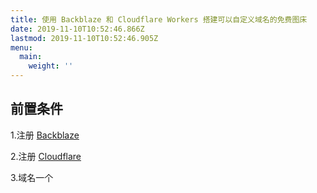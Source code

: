 ```yaml
---
title: 使用 Backblaze 和 Cloudflare Workers 搭建可以自定义域名的免费图床
date: 2019-11-10T10:52:46.866Z
lastmod: 2019-11-10T10:52:46.905Z
menu:
  main:
    weight: ''
---
```

## 前置条件
1.注册 [Backblaze](https://www.backblaze.com/b2/sign-up.html)

2.注册 [Cloudflare](https://dash.cloudflare.com/sign-up)

3.域名一个

